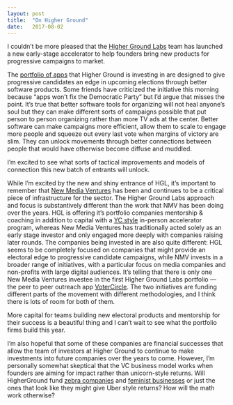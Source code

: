 ```yaml
---
layout:	post
title:	"On Higher Ground"
date:	2017-08-02
---
```


  I couldn’t be more pleased that the [Higher Ground Labs](https://www.highergroundlabs.com/) team has launched a new early-stage accelerator to help founders bring new products for progressive campaigns to market.

The [portfolio of apps](https://www.highergroundlabs.com/portfolio-companies) that Higher Ground is investing in are designed to give progressive candidates an edge in upcoming elections through better software products. Some friends have criticized the initiative this morning because “apps won’t fix the Democratic Party” but I’d argue that misses the point. It’s true that better software tools for organizing will not heal anyone’s soul but they can make different sorts of campaigns possible that put person to person organizing rather than more TV ads at the center. Better software can make campaigns more efficient, allow them to scale to engage more people and squeeze out every last vote when margins of victory are slim. They can unlock movements through better connections between people that would have otherwise become diffuse and muddled.

I’m excited to see what sorts of tactical improvements and models of connection this new batch of entrants will unlock.

While I’m excited by the new and shiny entrance of HGL, it’s important to remember that [New Media Ventures](http://www.newmediaventures.org/) has been and continues to be a critical piece of infrastructure for the sector. The Higher Ground Labs approach and focus is substantively different than the work that NMV has been doing over the years. HGL is offering it’s portfolio companies mentorship & coaching in addition to capital with a [YC style](http://www.ycombinator.com) in-person accelerator program, whereas New Media Ventures has traditionally acted solely as an early stage investor and only engaged more deeply with companies raising later rounds. The companies being invested in are also quite different: HGL seems to be completely focused on companies that might provide an electoral edge to progressive candidate campaigns, while NMV invests in a broader range of initiatives, with a particular focus on media companies and non-profits with large digital audiences. It’s telling that there is only one New Media Ventures investee in the first Higher Ground Labs portfolio — the peer to peer outreach app [VoterCircle](https://www.votercircle.com/). The two initiatives are funding different parts of the movement with different methodologies, and I think there is lots of room for both of them.

More capital for teams building new electoral products and mentorship for their success is a beautiful thing and I can’t wait to see what the portfolio firms build this year.

I’m also hopeful that some of these companies are financial successes that allow the team of investors at Higher Ground to continue to make investments into future companies over the years to come. However, I’m personally somewhat skeptical that the VC business model works when founders are aiming for impact rather than unicorn-style returns. Will HigherGround fund [zebra companies](https://www.zebrasunite.com) and [feminist businesses](http://feminineeconomy.com/) or just the ones that look like they might give Uber style returns? How will the math work otherwise?

  